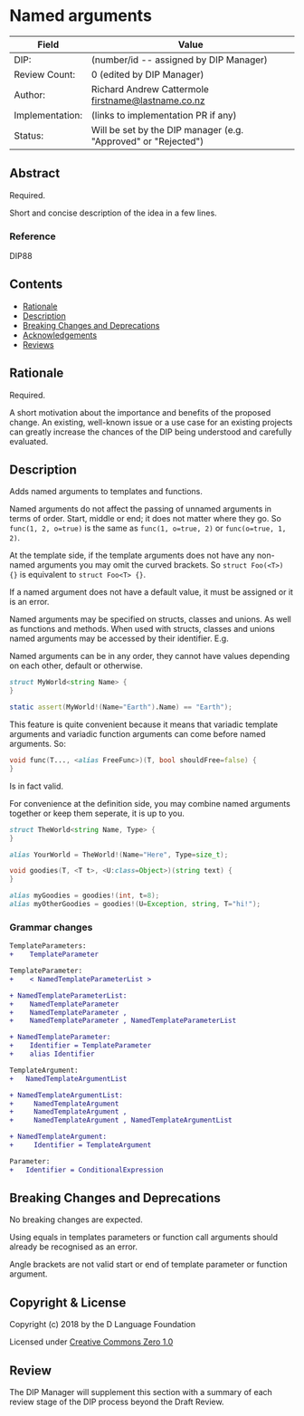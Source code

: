 # Named arguments

| Field           | Value                                                           |
|-----------------|-----------------------------------------------------------------|
| DIP:            | (number/id -- assigned by DIP Manager)                          |
| Review Count:   | 0 (edited by DIP Manager)                                       |
| Author:         | Richard Andrew Cattermole <firstname@lastname.co.nz>            |
| Implementation: | (links to implementation PR if any)                             |
| Status:         | Will be set by the DIP manager (e.g. "Approved" or "Rejected")  |

## Abstract

Required.

Short and concise description of the idea in a few lines.

### Reference

DIP88

## Contents
* [Rationale](#rationale)
* [Description](#description)
* [Breaking Changes and Deprecations](#breaking-changes-and-deprecations)
* [Acknowledgements](#acknowledgements)
* [Reviews](#reviews)

## Rationale

Required.

A short motivation about the importance and benefits of the proposed change.  An existing,
well-known issue or a use case for an existing projects can greatly increase the
chances of the DIP being understood and carefully evaluated.

## Description

Adds named arguments to templates and functions.

Named arguments do not affect the passing of unnamed arguments in terms of order. Start, middle or end; it does not matter where they go. So ``func(1, 2, o=true)`` is the same as ``func(1, o=true, 2)`` or ``func(o=true, 1, 2)``.

At the template side, if the template arguments does not have any non-named arguments you may omit the curved brackets. So ``struct Foo(<T>) {}`` is equivalent to ``struct Foo<T> {}``.

If a named argument does not have a default value, it must be assigned or it is an error.

Named arguments may be specified on structs, classes and unions. As well as functions and methods. When used with structs, classes and unions named arguments may be accessed by their identifier. E.g.

Named arguments can be in any order, they cannot have values depending on each other, default or otherwise.

```D
struct MyWorld<string Name> {
}

static assert(MyWorld!(Name="Earth").Name) == "Earth");
```

This feature is quite convenient because it means that variadic template arguments and variadic function arguments can come before named arguments. So:

```D
void func(T..., <alias FreeFunc>)(T, bool shouldFree=false) {
}
```

Is in fact valid.

For convenience at the definition side, you may combine named arguments together or keep them seperate, it is up to you.

```D
struct TheWorld<string Name, Type> {
}

alias YourWorld = TheWorld!(Name="Here", Type=size_t);

void goodies(T, <T t>, <U:class=Object>)(string text) {
}

alias myGoodies = goodies!(int, t=8);
alias myOtherGoodies = goodies!(U=Exception, string, T="hi!");
```

### Grammar changes

```diff
TemplateParameters:
+    TemplateParameter

TemplateParameter:
+    < NamedTemplateParameterList >

+ NamedTemplateParameterList:
+    NamedTemplateParameter
+    NamedTemplateParameter ,
+    NamedTemplateParameter , NamedTemplateParameterList

+ NamedTemplateParameter:
+    Identifier = TemplateParameter
+    alias Identifier

TemplateArgument:
+   NamedTemplateArgumentList

+ NamedTemplateArgumentList:
+     NamedTemplateArgument
+     NamedTemplateArgument ,
+     NamedTemplateArgument , NamedTemplateArgumentList

+ NamedTemplateArgument:
+     Identifier = TemplateArgument

Parameter:
+   Identifier = ConditionalExpression
```

## Breaking Changes and Deprecations

No breaking changes are expected.

Using equals in templates parameters or function call arguments should already be recognised as an error.

Angle brackets are not valid start or end of template parameter or function argument.


## Copyright & License

Copyright (c) 2018 by the D Language Foundation

Licensed under [Creative Commons Zero 1.0](https://creativecommons.org/publicdomain/zero/1.0/legalcode.txt)

## Review

The DIP Manager will supplement this section with a summary of each review stage
of the DIP process beyond the Draft Review.
